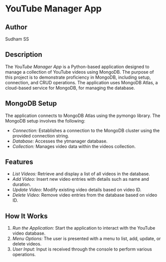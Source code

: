 # YouTube Manager App

## Author
Sudham SS

## Description

The *YouTube Manager App* is a Python-based application designed to manage a collection of YouTube videos using MongoDB. The purpose of this project is to demonstrate proficiency in MongoDB, including setup, connection, and CRUD operations. The application uses MongoDB Atlas, a cloud-based service for MongoDB, for managing the database.

## MongoDB Setup

The application connects to MongoDB Atlas using the pymongo library. The MongoDB setup involves the following:

- *Connection:* Establishes a connection to the MongoDB cluster using the provided connection string.
- *Database:* Accesses the ytmanager database.
- *Collection:* Manages video data within the videos collection.

## Features

- *List Videos:* Retrieve and display a list of all videos in the database.
- *Add Video:* Insert new video entries with details such as name and duration.
- *Update Video:* Modify existing video details based on video ID.
- *Delete Video:* Remove video entries from the database based on video ID.

## How It Works

1. *Run the Application:* Start the application to interact with the YouTube video database.
2. *Menu Options:* The user is presented with a menu to list, add, update, or delete videos.
3. *User Input:* Input is received through the console to perform various operations.
